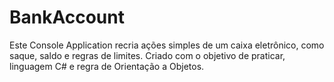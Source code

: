 # BankAccount

Este Console Application recria ações simples de um caixa eletrônico, como saque, saldo e regras de limites. Criado com o objetivo de praticar, linguagem C# e regra
de Orientação a Objetos.
